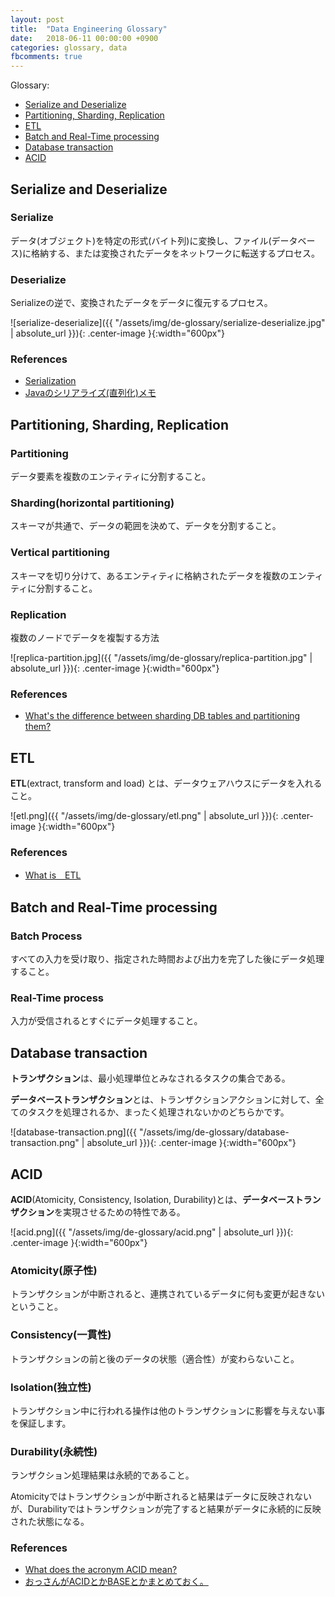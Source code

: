 ```yaml
---
layout: post
title:  "Data Engineering Glossary"
date:   2018-06-11 00:00:00 +0900
categories: glossary, data
fbcomments: true
---
```


Glossary:

- [Serialize and Deserialize](#serialize-and-deserialize)
- [Partitioning, Sharding, Replication](#partitioning-sharding-replication)
- [ETL](#etl)
- [Batch and Real-Time processing](#batch-and-real-time-processing)
- [Database transaction](#database-transaction)
- [ACID](#acid)




## Serialize and Deserialize

### Serialize
データ(オブジェクト)を特定の形式(バイト列)に変換し、ファイル(データベース)に格納する、または変換されたデータをネットワークに転送するプロセス。

### Deserialize
Serializeの逆で、変換されたデータをデータに復元するプロセス。


![serialize-deserialize]({{ "/assets/img/de-glossary/serialize-deserialize.jpg" | absolute_url }}){: .center-image }{:width="600px"}

### References
- [Serialization](https://en.wikipedia.org/wiki/Serialization)
- [Javaのシリアライズ(直列化)メモ](https://qiita.com/Sekky0905/items/b3c6776d10f183d8fc89)




## Partitioning, Sharding, Replication

### Partitioning
データ要素を複数のエンティティに分割すること。

### Sharding(horizontal partitioning)
スキーマが共通で、データの範囲を決めて、データを分割すること。

### Vertical partitioning
スキーマを切り分けて、あるエンティティに格納されたデータを複数のエンティティに分割すること。

### Replication
複数のノードでデータを複製する方法


![replica-partition.jpg]({{ "/assets/img/de-glossary/replica-partition.jpg" | absolute_url }}){: .center-image }{:width="600px"}

### References
- [What's the difference between sharding DB tables and partitioning them?](https://www.quora.com/Whats-the-difference-between-sharding-DB-tables-and-partitioning-them)



## ETL

**ETL**(extract, transform and load) とは、データウェアハウスにデータを入れること。

![etl.png]({{ "/assets/img/de-glossary/etl.png" | absolute_url }}){: .center-image }{:width="600px"}

### References
- [What is　ETL](https://www.quora.com/What-is-ETL)



## Batch and Real-Time processing

### Batch Process
すべての入力を受け取り、指定された時間および出力を完了した後にデータ処理すること。

### Real-Time process
入力が受信されるとすぐにデータ処理すること。



## Database transaction

**トランザクション**は、最小処理単位とみなされるタスクの集合である。

**データベーストランザクション**とは、トランザクションアクションに対して、全てのタスクを処理されるか、まったく処理されないかのどちらかです。

![database-transaction.png]({{ "/assets/img/de-glossary/database-transaction.png" | absolute_url }}){: .center-image }{:width="600px"}


## ACID

**ACID**(Atomicity, Consistency, Isolation, Durability)とは、**データベーストランザクション**を実現させるための特性である。

![acid.png]({{ "/assets/img/de-glossary/acid.png" | absolute_url }}){: .center-image }{:width="600px"}

### Atomicity(原子性)
トランザクションが中断されると、連携されているデータに何も変更が起きないということ。

### Consistency(一貫性)
トランザクションの前と後のデータの状態（適合性）が変わらないこと。

### Isolation(独立性)
トランザクション中に行われる操作は他のトランザクションに影響を与えない事を保証します。

### Durability(永続性)
ランザクション処理結果は永続的であること。

Atomicityではトランザクションが中断されると結果はデータに反映されないが、Durabilityではトランザクションが完了すると結果がデータに永続的に反映された状態になる。

### References
- [What does the acronym ACID mean?](https://www.quora.com/What-does-the-acronym-ACID-mean)
- [おっさんがACIDとかBASEとかまとめておく。](https://qiita.com/suziq99999/items/2e7037042b31a77b19c8)









